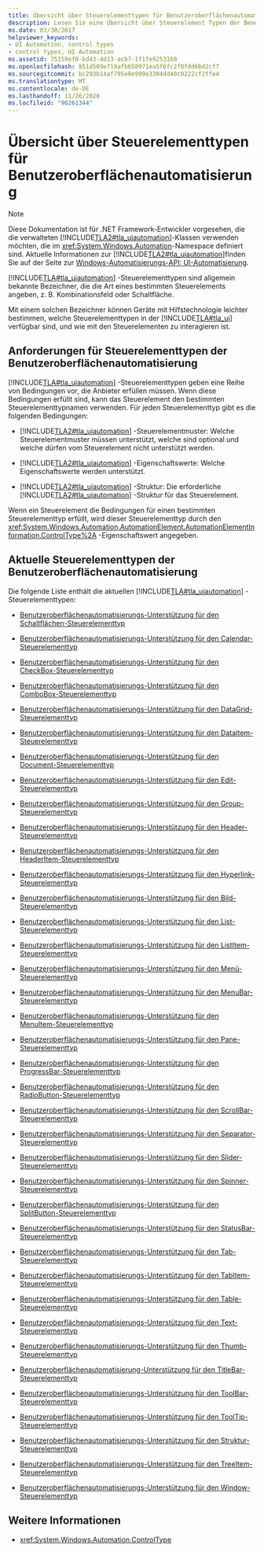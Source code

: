 ```yaml
---
title: Übersicht über Steuerelementtypen für Benutzeroberflächenautomatisierung
description: Lesen Sie eine Übersicht über Steuerelement Typen der Benutzeroberflächen Automatisierung, bei denen es sich um bekannte Bezeichner handelt, die verwendet werden können, um anzugeben, welche Art von Steuerelement ein Element darstellt.
ms.date: 03/30/2017
helpviewer_keywords:
- UI Automation, control types
- control types, UI Automation
ms.assetid: 75159ef8-bd43-4d13-acb7-1f1fe9253160
ms.openlocfilehash: 851d509e719afb658971ea5f6fc2f8fdd6bd2cf7
ms.sourcegitcommit: bc293b14af795e0e999e3304dd40c0222cf2ffe4
ms.translationtype: MT
ms.contentlocale: de-DE
ms.lasthandoff: 11/26/2020
ms.locfileid: "96261344"
---
```

# <a name="ui-automation-control-types-overview"></a>Übersicht über Steuerelementtypen für Benutzeroberflächenautomatisierung

> [!NOTE]
> Diese Dokumentation ist für .NET Framework-Entwickler vorgesehen, die die verwalteten [!INCLUDE[TLA2#tla_uiautomation](../../../includes/tla2sharptla-uiautomation-md.md)]-Klassen verwenden möchten, die im <xref:System.Windows.Automation>-Namespace definiert sind. Aktuelle Informationen zur [!INCLUDE[TLA2#tla_uiautomation](../../../includes/tla2sharptla-uiautomation-md.md)]finden Sie auf der Seite zur [Windows-Automatisierungs-API: UI-Automatisierung](/windows/win32/winauto/entry-uiauto-win32).  
  
 [!INCLUDE[TLA#tla_uiautomation](../../../includes/tlasharptla-uiautomation-md.md)] -Steuerelementtypen sind allgemein bekannte Bezeichner, die die Art eines bestimmten Steuerelements angeben, z. B. Kombinationsfeld oder Schaltfläche.  
  
 Mit einem solchen Bezeichner können Geräte mit Hilfstechnologie leichter bestimmen, welche Steuerelementtypen in der [!INCLUDE[TLA#tla_ui](../../../includes/tlasharptla-ui-md.md)] verfügbar sind, und wie mit den Steuerelementen zu interagieren ist.  
  
<a name="UI_Automation_Control_Type_Requisites"></a>

## <a name="ui-automation-control-type-requisites"></a>Anforderungen für Steuerelementtypen der Benutzeroberflächenautomatisierung  

 [!INCLUDE[TLA#tla_uiautomation](../../../includes/tlasharptla-uiautomation-md.md)] -Steuerelementtypen geben eine Reihe von Bedingungen vor, die Anbieter erfüllen müssen. Wenn diese Bedingungen erfüllt sind, kann das Steuerelement den bestimmten Steuerelementtypnamen verwenden. Für jeden Steuerelementtyp gibt es die folgenden Bedingungen:  
  
- [!INCLUDE[TLA2#tla_uiautomation](../../../includes/tla2sharptla-uiautomation-md.md)] -Steuerelementmuster: Welche Steuerelementmuster müssen unterstützt, welche sind optional und welche dürfen vom Steuerelement nicht unterstützt werden.  
  
- [!INCLUDE[TLA2#tla_uiautomation](../../../includes/tla2sharptla-uiautomation-md.md)] -Eigenschaftswerte: Welche Eigenschaftswerte werden unterstützt.  
  
- [!INCLUDE[TLA2#tla_uiautomation](../../../includes/tla2sharptla-uiautomation-md.md)] -Struktur: Die erforderliche [!INCLUDE[TLA2#tla_uiautomation](../../../includes/tla2sharptla-uiautomation-md.md)] -Struktur für das Steuerelement.  
  
 Wenn ein Steuerelement die Bedingungen für einen bestimmten Steuerelementtyp erfüllt, wird dieser Steuerelementtyp durch den <xref:System.Windows.Automation.AutomationElement.AutomationElementInformation.ControlType%2A> -Eigenschaftswert angegeben.  
  
<a name="Current_UI_Automation_Control_Types"></a>

## <a name="current-ui-automation-control-types"></a>Aktuelle Steuerelementtypen der Benutzeroberflächenautomatisierung  

 Die folgende Liste enthält die aktuellen [!INCLUDE[TLA#tla_uiautomation](../../../includes/tlasharptla-uiautomation-md.md)] -Steuerelementtypen:  
  
- [Benutzeroberflächenautomatisierungs-Unterstützung für den Schaltflächen-Steuerelementtyp](ui-automation-support-for-the-button-control-type.md)  
  
- [Benutzeroberflächenautomatisierungs-Unterstützung für den Calendar-Steuerelementtyp](ui-automation-support-for-the-calendar-control-type.md)  
  
- [Benutzeroberflächenautomatisierungs-Unterstützung für den CheckBox-Steuerelementtyp](ui-automation-support-for-the-checkbox-control-type.md)  
  
- [Benutzeroberflächenautomatisierungs-Unterstützung für den ComboBox-Steuerelementtyp](ui-automation-support-for-the-combobox-control-type.md)  
  
- [Benutzeroberflächenautomatisierungs-Unterstützung für den DataGrid-Steuerelementtyp](ui-automation-support-for-the-datagrid-control-type.md)  
  
- [Benutzeroberflächenautomatisierungs-Unterstützung für den DataItem-Steuerelementtyp](ui-automation-support-for-the-dataitem-control-type.md)  
  
- [Benutzeroberflächenautomatisierungs-Unterstützung für den Document-Steuerelementtyp](ui-automation-support-for-the-document-control-type.md)  
  
- [Benutzeroberflächenautomatisierungs-Unterstützung für den Edit-Steuerelementtyp](ui-automation-support-for-the-edit-control-type.md)  
  
- [Benutzeroberflächenautomatisierungs-Unterstützung für den Group-Steuerelementtyp](ui-automation-support-for-the-group-control-type.md)  
  
- [Benutzeroberflächenautomatisierungs-Unterstützung für den Header-Steuerelementtyp](ui-automation-support-for-the-header-control-type.md)  
  
- [Benutzeroberflächenautomatisierungs-Unterstützung für den HeaderItem-Steuerelementtyp](ui-automation-support-for-the-headeritem-control-type.md)  
  
- [Benutzeroberflächenautomatisierungs-Unterstützung für den Hyperlink-Steuerelementtyp](ui-automation-support-for-the-hyperlink-control-type.md)  
  
- [Benutzeroberflächenautomatisierungs-Unterstützung für den Bild-Steuerelementtyp](ui-automation-support-for-the-image-control-type.md)  
  
- [Benutzeroberflächenautomatisierungs-Unterstützung für den List-Steuerelementtyp](ui-automation-support-for-the-list-control-type.md)  
  
- [Benutzeroberflächenautomatisierungs-Unterstützung für den ListItem-Steuerelementtyp](ui-automation-support-for-the-listitem-control-type.md)  
  
- [Benutzeroberflächenautomatisierungs-Unterstützung für den Menü-Steuerelementtyp](ui-automation-support-for-the-menu-control-type.md)  
  
- [Benutzeroberflächenautomatisierungs-Unterstützung für den MenuBar-Steuerelementtyp](ui-automation-support-for-the-menubar-control-type.md)  
  
- [Benutzeroberflächenautomatisierungs-Unterstützung für den MenuItem-Steuerelementtyp](ui-automation-support-for-the-menuitem-control-type.md)  
  
- [Benutzeroberflächenautomatisierungs-Unterstützung für den Pane-Steuerelementtyp](ui-automation-support-for-the-pane-control-type.md)  
  
- [Benutzeroberflächenautomatisierungs-Unterstützung für den ProgressBar-Steuerelementtyp](ui-automation-support-for-the-progressbar-control-type.md)  
  
- [Benutzeroberflächenautomatisierungs-Unterstützung für den RadioButton-Steuerelementtyp](ui-automation-support-for-the-radiobutton-control-type.md)  
  
- [Benutzeroberflächenautomatisierungs-Unterstützung für den ScrollBar-Steuerelementtyp](ui-automation-support-for-the-scrollbar-control-type.md)  
  
- [Benutzeroberflächenautomatisierungs-Unterstützung für den Separator-Steuerelementtyp](ui-automation-support-for-the-separator-control-type.md)  
  
- [Benutzeroberflächenautomatisierungs-Unterstützung für den Slider-Steuerelementtyp](ui-automation-support-for-the-slider-control-type.md)  
  
- [Benutzeroberflächenautomatisierungs-Unterstützung für den Spinner-Steuerelementtyp](ui-automation-support-for-the-spinner-control-type.md)  
  
- [Benutzeroberflächenautomatisierungs-Unterstützung für den SplitButton-Steuerelementtyp](ui-automation-support-for-the-splitbutton-control-type.md)  
  
- [Benutzeroberflächenautomatisierungs-Unterstützung für den StatusBar-Steuerelementtyp](ui-automation-support-for-the-statusbar-control-type.md)  
  
- [Benutzeroberflächenautomatisierungs-Unterstützung für den Tab-Steuerelementtyp](ui-automation-support-for-the-tab-control-type.md)  
  
- [Benutzeroberflächenautomatisierungs-Unterstützung für den TabItem-Steuerelementtyp](ui-automation-support-for-the-tabitem-control-type.md)  
  
- [Benutzeroberflächenautomatisierungs-Unterstützung für den Table-Steuerelementtyp](ui-automation-support-for-the-table-control-type.md)  
  
- [Benutzeroberflächenautomatisierungs-Unterstützung für den Text-Steuerelementtyp](ui-automation-support-for-the-text-control-type.md)  
  
- [Benutzeroberflächenautomatisierungs-Unterstützung für den Thumb-Steuerelementtyp](ui-automation-support-for-the-thumb-control-type.md)  
  
- [Benutzeroberflächenautomatisierung-Unterstützung für den TitleBar-Steuerelementtyp](ui-automation-support-for-the-titlebar-control-type.md)  
  
- [Benutzeroberflächenautomatisierungs-Unterstützung für den ToolBar-Steuerelementtyp](ui-automation-support-for-the-toolbar-control-type.md)  
  
- [Benutzeroberflächenautomatisierungs-Unterstützung für den ToolTip-Steuerelementtyp](ui-automation-support-for-the-tooltip-control-type.md)  
  
- [Benutzeroberflächenautomatisierungs-Unterstützung für den Struktur-Steuerelementtyp](ui-automation-support-for-the-tree-control-type.md)  
  
- [Benutzeroberflächenautomatisierungs-Unterstützung für den TreeItem-Steuerelementtyp](ui-automation-support-for-the-treeitem-control-type.md)  
  
- [Benutzeroberflächenautomatisierungs-Unterstützung für den Window-Steuerelementtyp](ui-automation-support-for-the-window-control-type.md)  
  
## <a name="see-also"></a>Weitere Informationen

- <xref:System.Windows.Automation.ControlType>
